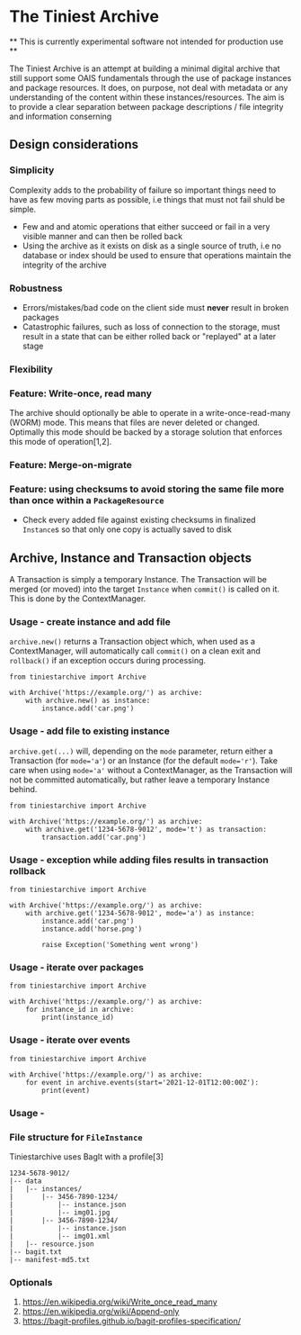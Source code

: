 # The Tiniest Archive

** This is currently experimental software not intended for production use  **

The Tiniest Archive is an attempt at building a minimal digital archive that still support some OAIS fundamentals through the use of package instances and package resources. It does, on purpose, not deal with metadata or any understanding of the content within these instances/resources. The aim is to provide a clear separation between package descriptions / file integrity and information conserning 

## Design considerations

### Simplicity 

Complexity adds to the probability of failure so important things need to have as few moving parts as possible, i.e things that must not fail shuld be simple. 

- Few and and atomic operations that either succeed or fail in a very visible manner and can then be rolled back
- Using the archive as it exists on disk as a single source of truth, i.e no database or index should be used to ensure that operations maintain the integrity of the archive


### Robustness

- Errors/mistakes/bad code on the client side must **never** result in broken packages
- Catastrophic failures, such as loss of connection to the storage, must result in a state that can be either rolled back or "replayed" at a later stage

### Flexibility



### Feature: Write-once, read many

The archive should optionally be able to operate in a write-once-read-many (WORM) mode. This means that files are never deleted or changed. Optimally this mode should be backed by a storage solution that enforces this mode of operation[1,2].

### Feature: Merge-on-migrate



### Feature: using checksums to avoid storing the same file more than once within a `PackageResource`

- Check every added file against existing checksums in finalized `Instance`s so that only one copy is actually saved to disk

## Archive, Instance and Transaction objects

A Transaction is simply a temporary Instance. The Transaction will be merged (or moved) into the target `Instance` when `commit()` is called on it. This is done by the ContextManager.

### Usage - create instance and add file

`archive.new()` returns a Transaction object which, when used as a ContextManager, will automatically call `commit()` on a clean exit and `rollback()` if an exception occurs during processing.

```
from tiniestarchive import Archive

with Archive('https://example.org/') as archive:
    with archive.new() as instance:
        instance.add('car.png')
```

### Usage - add file to existing instance 

`archive.get(...)` will, depending on the `mode` parameter, return either a Transaction (for `mode='a'`) or an Instance (for the default `mode='r'`). Take care when using `mode='a'` without a ContextManager, as the Transaction will not be committed automatically, but rather leave a temporary Instance behind.

```
from tiniestarchive import Archive

with Archive('https://example.org/') as archive:
    with archive.get('1234-5678-9012', mode='t') as transaction:
        transaction.add('car.png')
```

### Usage - exception while adding files results in transaction rollback

```
from tiniestarchive import Archive

with Archive('https://example.org/') as archive:
    with archive.get('1234-5678-9012', mode='a') as instance:
        instance.add('car.png')
        instance.add('horse.png')

        raise Exception('Something went wrong')
```

### Usage - iterate over packages

```
from tiniestarchive import Archive

with Archive('https://example.org/') as archive:
    for instance_id in archive:
        print(instance_id)
```

### Usage - iterate over events

```
from tiniestarchive import Archive

with Archive('https://example.org/') as archive:
    for event in archive.events(start='2021-12-01T12:00:00Z'):
        print(event)
```

### Usage - 


### File structure for `FileInstance`

Tiniestarchive uses BagIt with a profile[3]

```
1234-5678-9012/
|-- data
|   |-- instances/
|       |-- 3456-7890-1234/
|           |-- instance.json
|           |-- img01.jpg
|       |-- 3456-7890-1234/
|           |-- instance.json
|           |-- img01.xml
|   |-- resource.json
|-- bagit.txt
|-- manifest-md5.txt
```

### Optionals



1. https://en.wikipedia.org/wiki/Write_once_read_many
2. https://en.wikipedia.org/wiki/Append-only
3. https://bagit-profiles.github.io/bagit-profiles-specification/
